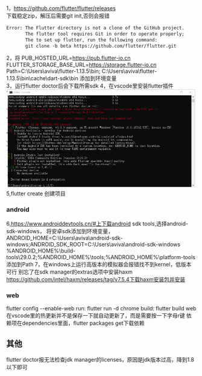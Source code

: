 1，https://github.com/flutter/flutter/releases  
下载稳定zip，解压后需要git init,否则会报错   
```
Error: The Flutter directory is not a clone of the GitHub project.
       The flutter tool requires Git in order to operate properly;
       The to set up flutter, run the following command:
       git clone -b beta https://github.com/flutter/flutter.git
```
2，将
PUB_HOSTED_URL=https://pub.flutter-io.cn  
FLUTTER_STORAGE_BASE_URL=https://storage.flutter-io.cn  
Path=C:\Users\aviva\flutter-1.13.5\bin;
C:\Users\aviva\flutter-1.13.5\bin\cache\dart-sdk\bin
添加到环境变量  
3，运行flutter doctor后会下载所需sdk
4，在vscode里安装flutter插件  
![avantar](flutter1.png)
5,flutter create <directory>创建项目

### android
6,https://www.androiddevtools.cn/#上下载android sdk tools,选择android-sdk-windows，
将安卓sdk添加到环境变量，ANDROID_HOME=C:\Users\aviva\android-sdk-windows;ANDROID_SDK_ROOT=C:\Users\aviva\android-sdk-windows
%ANDROID_HOME%\build-tools\29.0.2;%ANDROID_HOME%\tools;%ANDROID_HOME%\platform-tools添加到Path
7，在windows上运行高版本的模拟器会报错找不到kernel，低版本可行
别忘了在sdk manager的extras选项中安装haxm
https://github.com/intel/haxm/releases/tag/v7.5.4下载haxm安装包并安装

### web
flutter config --enable-web
run: flutter run -d chrome
build: flutter build web
在vscode里的热更新并不是保存一下就自动更新了，而是需要按一下字母r键
依赖项在dependencies里面，flutter packages get下载依赖

## 其他
flutter doctor报无法检查jdk manager的licenses，原因是jdk版本过高，降到1.8以下即可